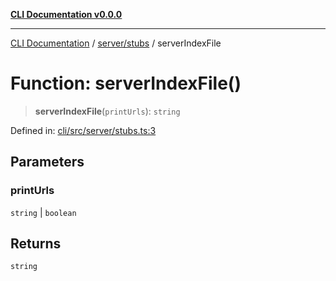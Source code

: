 [**CLI Documentation v0.0.0**](../../../README.md)

***

[CLI Documentation](../../../modules.md) / [server/stubs](../README.md) / serverIndexFile

# Function: serverIndexFile()

> **serverIndexFile**(`printUrls`): `string`

Defined in: [cli/src/server/stubs.ts:3](https://github.com/stonemjs/cli/blob/9e518a2b8256b5ebc9e0e69a80ac84eb1fb59bf9/src/server/stubs.ts#L3)

## Parameters

### printUrls

`string` | `boolean`

## Returns

`string`
